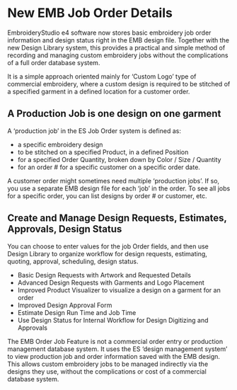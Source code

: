 # New EMB Job Order Details

EmbroideryStudio e4 software now stores basic embroidery job order information and design status right in the EMB design file. Together with the new Design Library system, this provides a practical and simple method of recording and managing custom embroidery jobs without the complications of a full order database system.

It is a simple approach oriented mainly for ‘Custom Logo’ type of commercial embroidery, where a custom design is required to be stitched of a specified garment in a defined location for a customer order.

## A Production Job is one design on one garment

A ‘production job’ in the ES Job Order system is defined as:

- a specific embroidery design
- to be stitched on a specified Product, in a defined Position
- for a specified Order Quantity, broken down by Color / Size / Quantity
- for an order # for a specific customer on a specific order date.

A customer order might sometimes need multiple ‘production jobs’. If so, you use a separate EMB design file for each ‘job’ in the order. To see all jobs for a specific order, you can list designs by order # or customer, etc.

## Create and Manage Design Requests, Estimates, Approvals, Design Status

You can choose to enter values for the job Order fields, and then use Design Library to organize workflow for design requests, estimating, quoting, approval, scheduling, design status.

- Basic Design Requests with Artwork and Requested Details
- Advanced Design Requests with Garments and Logo Placement
- Improved Product Visualizer to visualize a design on a garment for an order
- Improved Design Approval Form
- Estimate Design Run Time and Job Time
- Use Design Status for Internal Workflow for Design Digitizing and Approvals

The EMB Order Job Feature is not a commercial order entry or production management database system. It uses the ES ‘design management system’ to view production job and order information saved with the EMB design. This allows custom embroidery jobs to be managed indirectly via the designs they use, without the complications or cost of a commercial database system.
